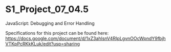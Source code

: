 # S1_Project_07_04.5
JavaScript: Debugging and Error Handling


Specifications for this project can be found here: https://docs.google.com/document/d/1xZ3ahlsnV4RIpLgvnOOcWpndY9fbjhVTKpPcRKkKLuk/edit?usp=sharing
